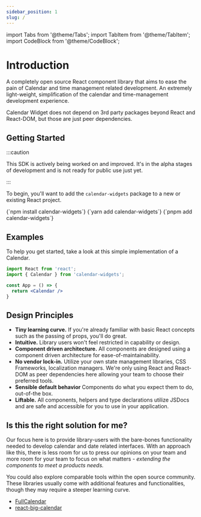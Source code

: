 ```yaml
---
sidebar_position: 1
slug: /
---
```


import Tabs from '@theme/Tabs';
import TabItem from '@theme/TabItem';
import CodeBlock from '@theme/CodeBlock';

# Introduction

A completely open source React component library that aims to ease the pain of Calendar and time management related development. An extremely light-weight, simplification of the calendar and time-management development experience. 

Calendar Widget does not depend on 3rd party packages beyond React and React-DOM, but those are just peer dependencies. 

## Getting Started

:::caution

This SDK is actively being worked on and improved. It's in the alpha stages of development and is not ready for public use just yet.

:::

To begin, you'll want to add the `calendar-widgets` package to a new or existing React project. 

<Tabs defaultValue="pnpm">
  <TabItem value="npm" label="npm" default>
    <CodeBlock language="sh">
      {`npm install calendar-widgets`}
    </CodeBlock>
  </TabItem>
  <TabItem value="yarn" label="yarn">
     <CodeBlock language="sh">
      {`yarn add calendar-widgets`}
    </CodeBlock>
  </TabItem>
  <TabItem value="pnpm" label="pnpm">
     <CodeBlock language="sh">
      {`pnpm add calendar-widgets`}
    </CodeBlock>
  </TabItem>
</Tabs>

## Examples
To help you get started, take a look at this simple implementation of a Calendar. 

```jsx
import React from 'react';
import { Calendar } from 'calendar-widgets';

const App = () => {
  return <Calendar />
}
```

## Design Principles

- **Tiny learning curve.** If you're already familiar with basic React concepts such as the passing of props, you'll do great.
- **Intuitive.** Library users won't feel restricted in capability or design. 
- **Component driven architecture.** All components are designed using a component driven architecture for ease-of-maintainability.
- **No vendor lock-in.** Utilize your own state management libraries, CSS Frameworks, localization managers. We're only using React and React-DOM as peer dependencies here allowing your team to choose their preferred tools.
- **Sensible default behavior** Components do what you expect them to do, out-of-the box. 
- **Liftable.** All components, helpers and type declarations utilize JSDocs and are safe and accessible for you to use in your application. 


## Is this the right solution for me?

Our focus here is to provide library-users with the bare-bones functionality needed to develop calendar and date related interfaces. With an approach like this, there is less room for us to press our opinions on your team and more room for your team to focus on what matters - _extending the components to meet a products needs._

You could also explore comparable tools within the open source community. These libraries usually come with additional features and functionalities, though they may require a steeper learning curve.

- [FullCalendar](https://fullcalendar.io/)
- [react-big-calendar](http://jquense.github.io/react-big-calendar/)
